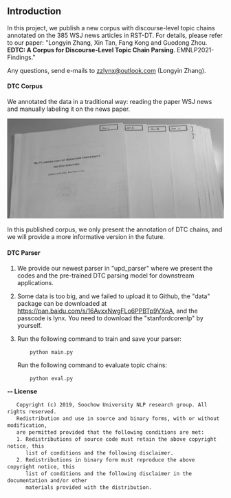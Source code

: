 ## Introduction

In this project, we publish a new corpus with discourse-level topic chains annotated on the 385 WSJ news articles
in RST-DT. For details, please refer to our paper: "Longyin Zhang, Xin Tan, Fang Kong and Guodong Zhou. **EDTC: A Corpus for Discourse-Level Topic Chain Parsing**. EMNLP2021-Findings."

Any questions, send e-mails to zzlynx@outlook.com (Longyin Zhang).


#### DTC Corpus
We annotated the data in a traditional way: reading the paper WSJ news and manually labeling it on the news paper.

![image](https://github.com/NLP-Discourse-SoochowU/DTCP/blob/main/data/corpus/papers.jpg)

In this published corpus, we only present the annotation of DTC chains, and we will provide a more informative version in the future. 

#### DTC Parser

1. We provide our newest parser in "upd_parser" where we present the codes and the pre-trained DTC parsing model for downstream applications. 

2. Some data is too big, and we failed to upload it to Github, the "data" package can be downloaded at https://pan.baidu.com/s/16AvxxNwgFLo6PPBTp9VXqA, and the passcode is lynx. You need to download the "stanfordcorenlp" by yourself. 

3. Run the following command to train and save your parser:
   ```
       python main.py
   ```
   Run the following command to evaluate topic chains:
   ```
       python eval.py
   ```

<b>-- License</b>
```
   Copyright (c) 2019, Soochow University NLP research group. All rights reserved.
   Redistribution and use in source and binary forms, with or without modification,
   are permitted provided that the following conditions are met:
   1. Redistributions of source code must retain the above copyright notice, this
      list of conditions and the following disclaimer.
   2. Redistributions in binary form must reproduce the above copyright notice, this
      list of conditions and the following disclaimer in the documentation and/or other
      materials provided with the distribution.
```
